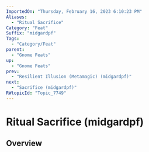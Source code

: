 ```yaml
---
ImportedOn: "Thursday, February 16, 2023 6:10:23 PM"
Aliases:
  - "Ritual Sacrifice"
Category: "Feat"
Suffix: "midgardpf"
Tags:
  - "Category/Feat"
parent:
  - "Gnome Feats"
up:
  - "Gnome Feats"
prev:
  - "Resilient Illusion (Metamagic) (midgardpf)"
next:
  - "Sacrifice (midgardpf)"
RWtopicId: "Topic_7749"
---
```

# Ritual Sacrifice (midgardpf)
## Overview
